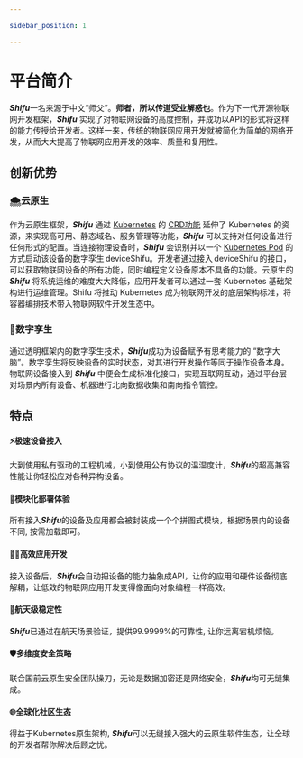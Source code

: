 ```yaml
---

sidebar_position: 1

---
```



# 平台简介



***Shifu***一名来源于中文“师父”。**师者，所以传道受业解惑也**。作为下一代开源物联网开发框架，***Shifu*** 实现了对物联网设备的高度控制，并成功以API的形式将这样的能力传授给开发者。这样一来，传统的物联网应用开发就被简化为简单的网络开发，从而大大提高了物联网应用开发的效率、质量和复用性。

## 创新优势

### 🌨️云原生
作为云原生框架，***Shifu*** 通过 [Kubernetes](https://kubernetes.io/) 的 [CRD功能](https://kubernetes.io/docs/tasks/extend-kubernetes/custom-resources/custom-resource-definitions/) 延伸了 Kubernetes 的资源，来实现高可用、静态域名、服务管理等功能，***Shifu*** 可以支持对任何设备进行任何形式的配置。当连接物理设备时，***Shifu*** 会识别并以一个 [Kubernetes Pod](https://kubernetes.io/docs/concepts/workloads/pods/) 的方式启动该设备的数字孪生 deviceShifu。开发者通过接入 deviceShifu 的接口，可以获取物联网设备的所有功能，同时编程定义设备原本不具备的功能。云原生的 ***Shifu*** 将系统运维的难度大大降低，应用开发者可以通过一套 Kubernetes 基础架构进行运维管理。Shifu 将推动 Kubernetes 成为物联网开发的底层架构标准，将容器编排技术带入物联网软件开发生态中。
### 👥数字孪生
通过透明框架内的数字孪生技术，***Shifu***成功为设备赋予有思考能力的 “数字大脑”。数字孪生将反映设备的实时状态，对其进行开发操作等同于操作设备本身。物联网设备接入到 ***Shifu*** 中便会生成标准化接口，实现互联网互动，通过平台层对场景内所有设备、机器进行北向数据收集和南向指令管控。
## 特点

#### ⚡极速设备接入
大到使用私有驱动的工程机械，小到使用公有协议的温湿度计，***Shifu***的超高兼容性能让你轻松应对各种异构设备。
#### 🧩模块化部署体验
所有接入***Shifu***的设备及应用都会被封装成一个个拼图式模块，根据场景内的设备不同, 按需加载即可。
#### 👨‍💻高效应用开发
接入设备后，***Shifu***会自动把设备的能力抽象成API，让你的应用和硬件设备彻底解耦，让低效的物联网应用开发变得像面向对象编程一样高效。
#### 🚀航天级稳定性
***Shifu***已通过在航天场景验证，提供99.9999%的可靠性, 让你远离宕机烦恼。
#### 🛡️多维度安全策略
联合国前云原生安全团队操刀，无论是数据加密还是网络安全，***Shifu***均可无缝集成。
#### 🌐全球化社区生态
得益于Kubernetes原生架构, ***Shifu***可以无缝接入强大的云原生软件生态，让全球的开发者帮你解决后顾之忧。
